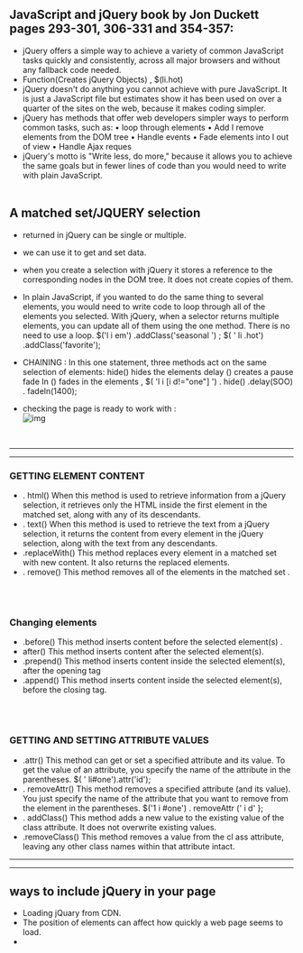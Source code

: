 
## JavaScript and jQuery book by Jon Duckett pages 293-301, 306-331 and 354-357:

* jQuery offers a simple way to achieve a variety of common
JavaScript tasks quickly and consistently, across all major
browsers and without any fallback code needed.
* Function(Creates jQuery Objects) , $(li.hot)
* jQuery doesn't do anything you cannot achieve with pure JavaScript.
It is just a JavaScript file but estimates show it has been used on over a
quarter of the sites on the web, because it makes coding simpler. 
* jQuery has methods that offer web developers
simpler ways to perform common tasks, such as:
• loop through elements
• Add I remove elements from the DOM tree
• Handle events
• Fade elements into I out of view
• Handle Ajax reques
* jQuery's motto is "Write less, do more," because it allows you to achieve
the same goals but in fewer lines of code than you would need to write
with plain JavaScript. 
<br><br>

## A matched set/JQUERY selection
* returned in jQuery can be single or multiple.
* we can use it to get and set data.
* when you create a selection with jQuery it stores a reference to the corresponding nodes in the DOM tree. It does not create copies of them.
* In plain JavaScript, if you wanted
to do the same thing to several elements, you would need to write code to loop through all of the elements you selected.
With jQuery, when a selector returns multiple elements, you can update all of them using the one method. There is no need to use a loop. 
$('l i em') .addClass('seasonal ') ;
$( ' li .hot') .addClass('favorite'); 
* CHAINING : In this one statement, three methods act on the same
selection of elements: hide() hides the elements delay () creates a pause
fade In () fades in the elements ,
$( 'l i [i d!="one"] ') . hide() .delay(SOO) . fadeln(1400); 

* checking the page is ready to  work with : <br>
![img](https://prakashdrupal.files.wordpress.com/2017/01/document-ready_.png)
<br>
<hr>
<hr>

### GETTING ELEMENT CONTENT
* . html() When this method is used to retrieve information from a jQuery selection, it retrieves only the HTML inside the first element in the matched set, along with any of its descendants.
* . text() When this method is used to retrieve the text from
a jQuery selection, it returns the content from every element in the jQuery selection, along with the text from any descendants.
* .replaceWith() This method replaces every element in a matched set with
new content. It also returns the replaced elements. 
*  . remove() This method removes all of the
elements in the matched set .
<br>
<br>

### Changing elements
* .before() This method inserts content before the selected element(s) . 
* after() This method inserts content after the selected element(s).  
* .prepend() This method inserts content inside the selected element(s),
after the opening tag 
* .append() This method inserts content inside the selected element(s),
before the closing tag. 

<br>
<br>

### GETTING AND SETTING ATTRIBUTE VALUES 
* .attr() This method can get or set a specified attribute and its value.
To get the value of an attribute, you specify the name of the attribute in the parentheses. $( ' li#one').attr('id'); 
* . removeAttr() This method removes a specified attribute (and its value). You just specify the name of the attribute that you want to remove from the
element in the parentheses. $('1 i #one') . removeAttr (' i d' };  
* . addClass() This method adds a new value to the existing value of the class attribute. It does not overwrite existing values. 
* .removeClass() This method removes a value from the cl ass attribute, leaving any other class names within that attribute intact.  




<hr>
<hr>

## ways to include jQuery in your page 
* Loading jQuary from CDN.
* The position of <scri pt> elements can affect
how quickly a web page seems to load. 
* 